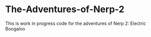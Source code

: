 The-Adventures-of-Nerp-2
========================

This is work in progress code for the adventures of Nerp 2: Electric Boogaloo
